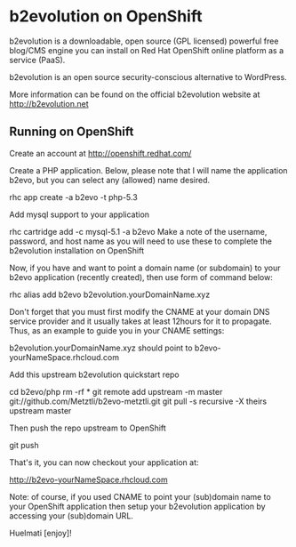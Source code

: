 b2evolution on OpenShift
=========================
b2evolution is a downloadable, open source (GPL licensed) powerful free blog/CMS engine you can install on Red Hat OpenShift online
platform as a service (PaaS).

b2evolution is an open source security-conscious alternative to WordPress.

More information can be found on the official b2evolution website at http://b2evolution.net

Running on OpenShift
--------------------

Create an account at http://openshift.redhat.com/

Create a PHP application. Below, please note that I will name the application b2evo, but you can select any (allowed) name desired.

rhc app create -a b2evo -t php-5.3

Add mysql support to your application
    
rhc cartridge add -c mysql-5.1 -a b2evo
Make a note of the username, password, and host name as you will need to use these to complete the b2evolution installation on OpenShift

Now, if you have and want to point a domain name (or subdomain) to your b2evo application (recently created), then use form of command below:

rhc alias add b2evo b2evolution.yourDomainName.xyz

Don't forget that you must first modify the CNAME at your domain DNS service provider and it usually takes at least 12hours for it to propagate.
Thus, as an example to guide you in your CNAME settings:

b2evolution.yourDomainName.xyz	  should point to  	b2evo-yourNameSpace.rhcloud.com

Add this upstream b2evolution quickstart repo

cd b2evo/php
rm -rf *
git remote add upstream -m master git://github.com/Metztli/b2evo-metztli.git
git pull -s recursive -X theirs upstream master

Then push the repo upstream to OpenShift

git push

That's it, you can now checkout your application at:

http://b2evo-yourNameSpace.rhcloud.com

Note: of course, if you used CNAME to point your (sub)domain name to your OpenShift application then setup your b2evolution
application by accessing your (sub)domain URL.


Huelmati [enjoy]!


